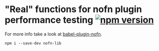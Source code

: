 # "Real" functions for nofn plugin performance testing [![npm version](https://badge.fury.io/js/nofn-lib.svg)](https://badge.fury.io/js/nofn-lib)

For more info take a look at [babel-plugin-nofn](https://www.npmjs.com/package/babel-plugin-nofn).

```
npm i --save-dev nofn-lib
```
